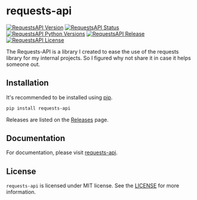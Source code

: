 # requests-api

[![RequestsAPI Version](https://img.shields.io/pypi/v/requests-api?style=for-the-badge)](https://pypi.org/project/python-ssh/)
[![RequestsAPI Status](https://img.shields.io/pypi/status/python-ssh?style=for-the-badge)](https://pypi.org/project/requests-api)
[![RequestsAPI Python Versions](https://img.shields.io/pypi/pyversions/requests-api?style=for-the-badge)](https://pypi.org/project/requests-api/)
[![RequestsAPI Release](https://img.shields.io/github/release/degagne/requests-api?style=for-the-badge)](https://github.com/degagne/requests-api/releases/)
[![RequestsAPI License](https://img.shields.io/github/license/degagne/requests-api?style=for-the-badge)](https://github.com/degagne/requests-api/blob/master/LICENSE)

The Requests-API is a library I created to ease the use of the requests library for my internal projects. So I figured why not share it in case it helps someone out.

## Installation

It's recommended to be installed using [pip](https://pip.pypa.io/en/stable/).

```bash
pip install requests-api
```

Releases are listed on the [Releases](https://github.com/degagne/requests-api/releases) page.

## Documentation

For documentation, please visit [requests-api](https://requests-api.readthedocs.io/en/latest).

## License

`requests-api` is licensed under MIT license. See the [LICENSE](https://github.com/degagne/requests-api/blob/master/LICENSE) for more information.
